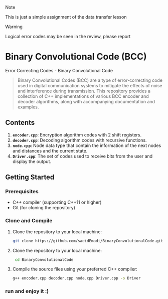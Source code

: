 > [!NOTE]
> This is just a simple assignment of the data transfer lesson

> [!WARNING]
> Logical error codes may be seen in the review, please report
# Binary Convolutional Code (BCC)
Error Correcting Codes - Binary Convolutional Code

> Binary Convolutional Codes (BCC) are a type of error-correcting code used in digital communication systems to mitigate the effects of noise and interference during transmission. This repository provides a collection of C++ implementations of various BCC encoder and decoder algorithms, along with accompanying documentation and examples.

## Contents

1. **`encoder.cpp`**: Encryption algorithm codes with 2 shift registers.
2. **`decoder.cpp`**: Decoding algorithm codes with recursive functions.
3. **`node.cpp`**: Node data type that contain the information of the next nodes and distances and the current state.
4. **`Driver.cpp`**: The set of codes used to receive bits from the user and display the output.

## Getting Started

### Prerequisites

- C++ compiler (supporting C++11 or higher)
- Git (for cloning the repository)

### Clone and Compile

1. Clone the repository to your local machine:

   ```bash
   git clone https://github.com/saeidEmadi/BinaryConvolutionalCode.git
   ```
2. Clone the repository to your local machine:
   ```bash
    cd BinaryConvolutionalCode
   ```
3. Compile the source files using your preferred C++ compiler:
   ```bash
   g++ encoder.cpp decoder.cpp node.cpp Driver.cpp -o Driver
   ```
### run and enjoy it :)
